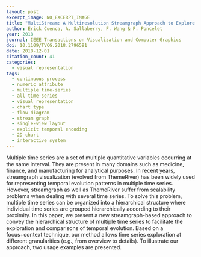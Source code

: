 ```yaml
---
layout: post
excerpt_image: NO_EXCERPT_IMAGE
title: "MultiStream: A Multiresolution Streamgraph Approach to Explore Hierarchical Time Series"
author: Erick Cuenca, A. Sallaberry, F. Wang & P. Poncelet
year: 2018
journal: IEEE Transactions on Visualization and Computer Graphics
doi: 10.1109/TVCG.2018.2796591
date: 2018-12-01
citation_count: 41
categories:
  - visual representation
tags:
  - continuous process
  - numeric attribute
  - multiple time-series
  - all time-series
  - visual representation
  - chart type
  - flow diagram
  - stream graph
  - single-view layout
  - explicit temporal encoding
  - 2D chart
  - interactive system
---
```

Multiple time series are a set of multiple quantitative variables occurring at the same interval. They are present in many domains such as medicine, finance, and manufacturing for analytical purposes. In recent years, streamgraph visualization (evolved from ThemeRiver) has been widely used for representing temporal evolution patterns in multiple time series. However, streamgraph as well as ThemeRiver suffer from scalability problems when dealing with several time series. To solve this problem, multiple time series can be organized into a hierarchical structure where individual time series are grouped hierarchically according to their proximity. In this paper, we present a new streamgraph-based approach to convey the hierarchical structure of multiple time series to facilitate the exploration and comparisons of temporal evolution. Based on a focus+context technique, our method allows time series exploration at different granularities (e.g., from overview to details). To illustrate our approach, two usage examples are presented.
